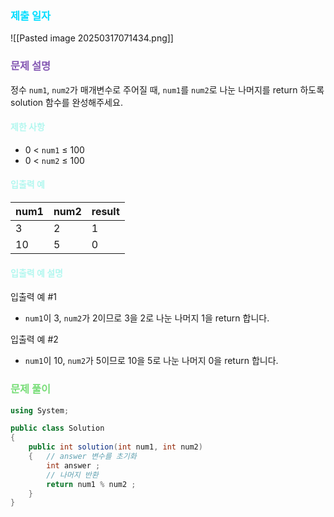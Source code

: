 ### <font color="00DDFF">제출 일자 </font>

![[Pasted image 20250317071434.png]]

### <font color="#8458B3">문제 설명</font>

정수 `num1`, `num2`가 매개변수로 주어질 때, `num1`를 `num2`로 나눈 나머지를 return 하도록 solution 함수를 완성해주세요.

#### <font color="#b2f7ef">제한 사항</font>

- 0 < `num1` ≤ 100
- 0 < `num2` ≤ 100

#### <font color="#b2f7ef">입출력 예</font>

|num1|num2|result|
|---|---|---|
|3|2|1|
|10|5|0|

#### <font color="#b2f7ef">입출력 예 설명</font>

입출력 예 #1

- `num1`이 3, `num2`가 2이므로 3을 2로 나눈 나머지 1을 return 합니다.

입출력 예 #2

- `num1`이 10, `num2`가 5이므로 10을 5로 나눈 나머지 0을 return 합니다.

### <font color="#77dd77">문제 풀이</font>
```cs
using System;

public class Solution
{
    public int solution(int num1, int num2) 
    {   // answer 변수를 초기화 
        int answer ;
        // 나머지 반환
        return num1 % num2 ;
    }
}
```







